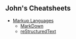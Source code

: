 ## John's Cheatsheets

* [Markup Languages](Markup)
	* [MarkDown](Markup/Markdown.md)
	* [reStructuredText](Markup/reStructuredText.md)




